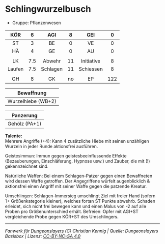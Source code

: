 # Schlingwurzelbusch  
- Gruppe: Pflanzenwesen  

| KÖR | 6 | AGI | 8 | GEI | 0 |
| :-: | :-: | :-: | :-: | :-: | :-: |
| ST | 3 | BE | 0 | VE | 0 |
| HÄ | 4 | GE | 0 | AU | 0 |
|  |
| LK | 7.5 | Abwehr | 11 | Initiative | 8 |
| Laufen | 7.5 | Schlagen | 11 | Schiessen | 8 |
|  |
| GH | 8 | GK | no | EP | 122 |

| Bewaffnung |
| --- |
| Wurzelhiebe (WB+2) |


| Panzerung |
| --- |
| Gehölz (PA+1) |


**Talente:**  
Mehrere Angriffe (+4): Kann 4 zusätzliche Hiebe mit seinen unzähligen Wurzeln in jeder Runde aktionsfrei ausführen.

Geistesimmun: Immun gegen geistesbeeinflussende Effekte (Bezauberungen, Einschläferung, Hypnose usw.) und Zauber, die mit (!) gekennzeichnet sind.

Natürliche Waffen: Bei einem Schlagen-Patzer gegen einen Bewaffneten wird dessen Waffe getroffen. Der Angegriffene würfelt augenblicklich & aktionsfrei einen Angriff mit seiner Waffe gegen die patzende Kreatur.

Umschlingen: Schlagen-Immersieg umschlingt Ziel mit freier Hand (sofern 1+ Größenkategorie kleiner), welches fortan ST Punkte abwehrb. Schaden erleidet, sich nicht frei bewegen kann und einen Malus von -2 auf alle Proben pro Größenunterschied erhält. Befreien: Opfer mit AGI+ST vergleichende Probe gegen KÖR+ST des Umschlingers.





___
*Fanwerk für [Dungeonslayers](https://www.dungeonslayers.net/) (C) Christian Kennig | Quelle: Dungeonslayers Basisbox | Lizenz: [CC-BY-NC-SA 4.0](https://creativecommons.org/licenses/by-nc-sa/4.0/deed.de)*